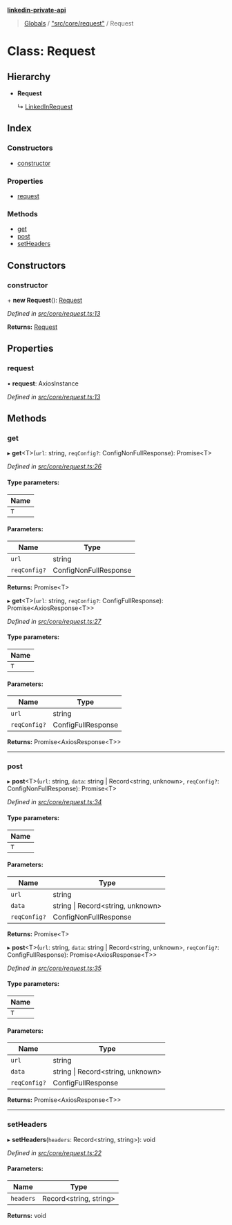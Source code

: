 **[linkedin-private-api](../README.md)**

> [Globals](../globals.md) / ["src/core/request"](../modules/_src_core_request_.md) / Request

# Class: Request

## Hierarchy

* **Request**

  ↳ [LinkedInRequest](_src_core_linkedin_request_.linkedinrequest.md)

## Index

### Constructors

* [constructor](_src_core_request_.request.md#constructor)

### Properties

* [request](_src_core_request_.request.md#request)

### Methods

* [get](_src_core_request_.request.md#get)
* [post](_src_core_request_.request.md#post)
* [setHeaders](_src_core_request_.request.md#setheaders)

## Constructors

### constructor

\+ **new Request**(): [Request](_src_core_request_.request.md)

*Defined in [src/core/request.ts:13](https://github.com/eilonmore/linkedin-private-api/blob/614bdb1/src/core/request.ts#L13)*

**Returns:** [Request](_src_core_request_.request.md)

## Properties

### request

•  **request**: AxiosInstance

*Defined in [src/core/request.ts:13](https://github.com/eilonmore/linkedin-private-api/blob/614bdb1/src/core/request.ts#L13)*

## Methods

### get

▸ **get**\<T>(`url`: string, `reqConfig?`: ConfigNonFullResponse): Promise\<T>

*Defined in [src/core/request.ts:26](https://github.com/eilonmore/linkedin-private-api/blob/614bdb1/src/core/request.ts#L26)*

#### Type parameters:

Name |
------ |
`T` |

#### Parameters:

Name | Type |
------ | ------ |
`url` | string |
`reqConfig?` | ConfigNonFullResponse |

**Returns:** Promise\<T>

▸ **get**\<T>(`url`: string, `reqConfig?`: ConfigFullResponse): Promise\<AxiosResponse\<T>>

*Defined in [src/core/request.ts:27](https://github.com/eilonmore/linkedin-private-api/blob/614bdb1/src/core/request.ts#L27)*

#### Type parameters:

Name |
------ |
`T` |

#### Parameters:

Name | Type |
------ | ------ |
`url` | string |
`reqConfig?` | ConfigFullResponse |

**Returns:** Promise\<AxiosResponse\<T>>

___

### post

▸ **post**\<T>(`url`: string, `data`: string \| Record\<string, unknown>, `reqConfig?`: ConfigNonFullResponse): Promise\<T>

*Defined in [src/core/request.ts:34](https://github.com/eilonmore/linkedin-private-api/blob/614bdb1/src/core/request.ts#L34)*

#### Type parameters:

Name |
------ |
`T` |

#### Parameters:

Name | Type |
------ | ------ |
`url` | string |
`data` | string \| Record\<string, unknown> |
`reqConfig?` | ConfigNonFullResponse |

**Returns:** Promise\<T>

▸ **post**\<T>(`url`: string, `data`: string \| Record\<string, unknown>, `reqConfig?`: ConfigFullResponse): Promise\<AxiosResponse\<T>>

*Defined in [src/core/request.ts:35](https://github.com/eilonmore/linkedin-private-api/blob/614bdb1/src/core/request.ts#L35)*

#### Type parameters:

Name |
------ |
`T` |

#### Parameters:

Name | Type |
------ | ------ |
`url` | string |
`data` | string \| Record\<string, unknown> |
`reqConfig?` | ConfigFullResponse |

**Returns:** Promise\<AxiosResponse\<T>>

___

### setHeaders

▸ **setHeaders**(`headers`: Record\<string, string>): void

*Defined in [src/core/request.ts:22](https://github.com/eilonmore/linkedin-private-api/blob/614bdb1/src/core/request.ts#L22)*

#### Parameters:

Name | Type |
------ | ------ |
`headers` | Record\<string, string> |

**Returns:** void
